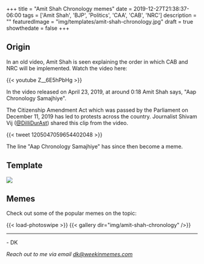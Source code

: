 +++
title = "Amit Shah Chronology memes"
date = 2019-12-27T21:38:37-06:00
tags = ['Amit Shah', 'BJP', 'Politics', 'CAA', 'CAB', 'NRC']
description = ""
featuredImage = "img/templates/amit-shah-chronology.jpg"
draft = true
showthedate = false
+++


## Origin

In an old video, Amit Shah is seen explaining the order in which CAB and NRC will be implemented. Watch the video here:

<!--more-->
{{< youtube Z__6E5hPbHg >}}


In the video released on April 23, 2019, at around 0:18 Amit Shah says, "Aap Chronology Samajhiye".

The Citizenship Amendment Act which was passed by the Parliament on December 11, 2019 has led to protests across the country. Journalist Shivam Vij ([@DilliDurAst](https://twitter.com/DilliDurAst)) shared this clip from the video.

{{< tweet 1205047059654402048 >}}

The line "Aap Chronology Samajhiye" has since then become a meme.

## Template

![](img/templates/amit-shah-chronology.jpg)

## Memes

Check out some of the popular memes on the topic:

{{< load-photoswipe >}}
{{< gallery dir="img/amit-shah-chronology" />}}


---
\- DK

*Reach out to me via email dk@weekinmemes.com*